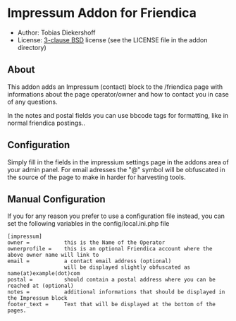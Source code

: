 Impressum Addon for Friendica
==============================

* Author: Tobias Diekershoff
* License: [3-clause BSD](http://opensource.org/licenses/BSD-3-Clause) license
  (see the LICENSE file in the addon directory)

About
-----
This addon adds an Impressum (contact) block to the /friendica page with
informations about the page operator/owner and how to contact you in case of
any questions.

In the notes and postal fields you can use bbcode tags for formatting, like in
normal friendica postings..

Configuration
-------------
Simply fill in the fields in the impressium settings page in the addons
area of your admin panel. For email adresses the "@" symbol will be obfuscated
in the source of the page to make in harder for harvesting tools.

Manual Configuration
--------------------
If you for any reason you prefer to use a configuration file instead, you can set the following variables in the config/local.ini.php file

	[impressum]
	owner =           this is the Name of the Operator
	ownerprofile =    this is an optional Friendica account where the above owner name will link to
	email =           a contact email address (optional)
					  will be displayed slightly obfuscated as name(at)example(dot)com
	postal =          should contain a postal address where you can be reached at (optional)
	notes =           additional informations that should be displayed in the Impressum block
	footer_text =     Text that will be displayed at the bottom of the pages.
